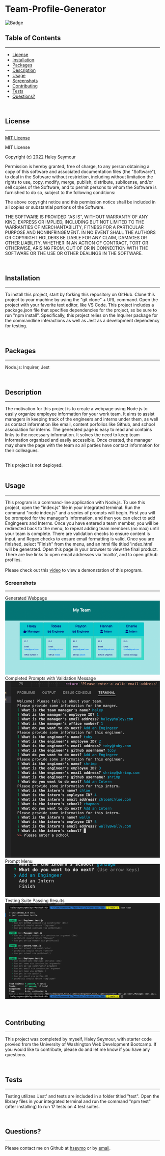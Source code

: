 # **Team-Profile-Generator**

![Badge](https://img.shields.io/badge/license-MIT-blue)

## **Table of Contents**
---
  - [License](#license)
  - [Installation](#installation)
  - [Packages](#packages)
  - [Description](#description)
  - [Usage](#usage)
  - [Screenshots](#screenshots)
  - [Contributing](#contributing)
  - [Tests](#tests)
  - [Questions?](#questions)

<br>

## **License** 
---
[MIT License](./LICENSE) <br>

MIT License

Copyright (c) 2022 Haley Seymour

Permission is hereby granted, free of charge, to any person obtaining a copy
of this software and associated documentation files (the "Software"), to deal
in the Software without restriction, including without limitation the rights
to use, copy, modify, merge, publish, distribute, sublicense, and/or sell
copies of the Software, and to permit persons to whom the Software is
furnished to do so, subject to the following conditions:

The above copyright notice and this permission notice shall be included in all
copies or substantial portions of the Software.

THE SOFTWARE IS PROVIDED "AS IS", WITHOUT WARRANTY OF ANY KIND, EXPRESS OR
IMPLIED, INCLUDING BUT NOT LIMITED TO THE WARRANTIES OF MERCHANTABILITY,
FITNESS FOR A PARTICULAR PURPOSE AND NONINFRINGEMENT. IN NO EVENT SHALL THE
AUTHORS OR COPYRIGHT HOLDERS BE LIABLE FOR ANY CLAIM, DAMAGES OR OTHER
LIABILITY, WHETHER IN AN ACTION OF CONTRACT, TORT OR OTHERWISE, ARISING FROM,
OUT OF OR IN CONNECTION WITH THE SOFTWARE OR THE USE OR OTHER DEALINGS IN THE
SOFTWARE.
 <br>

<br>

## **Installation** 
---
To install this project, start by forking this repository on GitHub. Clone this project to your machine by using the "git clone" + URL command. Open the project with your favorite text editor, like VS Code. This project includes a package.json file that specifies dependencies for the project, so be sure to run "npm install". Specifically, this project relies on the Inquirer package for the commandline interactions as well as Jest as a development dependency for testing. 

<br>

## **Packages** 
---
Node.js: Inquirer, Jest

<br>

## **Description**
---
The motivation for this project is to create a webpage using Node.js to easily organize employee information for your work team. It aims to assist managers in keeping track of the engineers and interns under them, as well as contact information like email, content porfolios like Github, and school association for interns. The generated page is easy to read and contains links to the necessary information. It solves the need to keep team information organized and easily accessible. Once created, the manager may share the page with the team so all parties have contact information for their colleagues. <br><br>

This project is not deployed. <br><br>

## **Usage** 
---
This program is a command-line application with Node.js. To use this project, open the "index.js" file in your integrated terminal. Run the command "node index.js" and a series of prompts will begin. First you will be prompted for the manager's information, and then you can elect to add Engingeers and Interns. Once you have entered a team member, you will be redirected back to the menu, to repeat adding team members (no max) until your team is complete. There are validation checks to ensure content is input, and Regex checks to ensure email formatting is valid. Once you are finished, select "Finish" from the menu, and an html file titled 'index.html' will be generated. Open this page in your browser to view the final product. There are live links to open email addresses via 'mailto', and to open github profiles. <br><br>
Please check out this [video](https://drive.google.com/file/d/1kdn9Pg2lKCgrr9-BRC3Lv6JM6jX4yP3J/view) to view a demonstation of this program.

### **Screenshots**
--- 
Generated Webpage <br>
![webpageexample](./assets/screenshots/ExampleWebpage.png)
<br>
Completed Prompts with Validation Message <br>
![prompts](./assets/screenshots/PromptswithValidationExample.png)
<br>
Prompt Menu <br>
![promptmenu](./assets/screenshots/PromptMenu.png)
<br>
Testing Suite Passing Results <br>
![testingsuite](./assets/screenshots/Tests.png)
<br>

<br>

## **Contributing** 
---
This project was completed by myself, Haley Seymour, with starter code provied from the University of Washington Web Development Bootcamp. If you would like to contribute, please do and let me know if you have any questions.

<br>

## **Tests** 
---
Testing utilizes 'Jest' and tests are included in a folder titled "test". Open the library files in your integrated terminal and run the command "npm test" (after installing) to run 17 tests on 4 test suites. 

<br>

## **Questions?** 
---
Please contact me on Github at [hseymo](https://github.com/hseymo) or by [email](mailto:haleycseymour@comcast.net).
